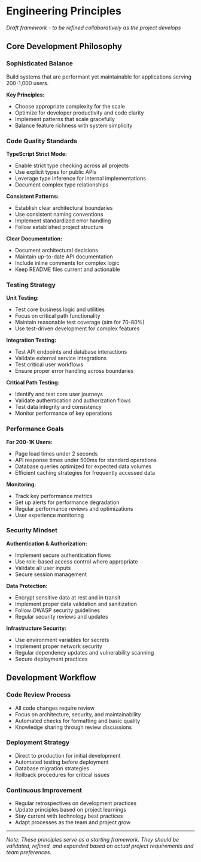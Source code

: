 # Engineering Principles

*Draft framework - to be refined collaboratively as the project develops*

## Core Development Philosophy

### Sophisticated Balance
Build systems that are performant yet maintainable for applications serving 200-1,000 users.

**Key Principles:**
- Choose appropriate complexity for the scale
- Optimize for developer productivity and code clarity
- Implement patterns that scale gracefully
- Balance feature richness with system simplicity

### Code Quality Standards

**TypeScript Strict Mode:**
- Enable strict type checking across all projects
- Use explicit types for public APIs
- Leverage type inference for internal implementations
- Document complex type relationships

**Consistent Patterns:**
- Establish clear architectural boundaries
- Use consistent naming conventions
- Implement standardized error handling
- Follow established project structure

**Clear Documentation:**
- Document architectural decisions
- Maintain up-to-date API documentation
- Include inline comments for complex logic
- Keep README files current and actionable

### Testing Strategy

**Unit Testing:**
- Test core business logic and utilities
- Focus on critical path functionality
- Maintain reasonable test coverage (aim for 70-80%)
- Use test-driven development for complex features

**Integration Testing:**
- Test API endpoints and database interactions
- Validate external service integrations
- Test critical user workflows
- Ensure proper error handling across boundaries

**Critical Path Testing:**
- Identify and test core user journeys
- Validate authentication and authorization flows
- Test data integrity and consistency
- Monitor performance of key operations

### Performance Goals

**For 200-1K Users:**
- Page load times under 2 seconds
- API response times under 500ms for standard operations
- Database queries optimized for expected data volumes
- Efficient caching strategies for frequently accessed data

**Monitoring:**
- Track key performance metrics
- Set up alerts for performance degradation
- Regular performance reviews and optimizations
- User experience monitoring

### Security Mindset

**Authentication & Authorization:**
- Implement secure authentication flows
- Use role-based access control where appropriate
- Validate all user inputs
- Secure session management

**Data Protection:**
- Encrypt sensitive data at rest and in transit
- Implement proper data validation and sanitization
- Follow OWASP security guidelines
- Regular security reviews and updates

**Infrastructure Security:**
- Use environment variables for secrets
- Implement proper network security
- Regular dependency updates and vulnerability scanning
- Secure deployment practices

## Development Workflow

### Code Review Process
- All code changes require review
- Focus on architecture, security, and maintainability
- Automated checks for formatting and basic quality
- Knowledge sharing through review discussions

### Deployment Strategy
- Direct to production for initial development
- Automated testing before deployment
- Database migration strategies
- Rollback procedures for critical issues

### Continuous Improvement
- Regular retrospectives on development practices
- Update principles based on project learnings
- Stay current with technology best practices
- Adapt processes as the team and project grow

---

*Note: These principles serve as a starting framework. They should be validated, refined, and expanded based on actual project requirements and team preferences.*
